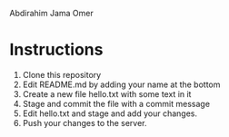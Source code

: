 Abdirahim Jama Omer


# Instructions

1. Clone this repository
2. Edit README.md by adding your name at the bottom
3. Create a new file hello.txt with some text in it
4. Stage and commit the file with a commit message
5. Edit hello.txt and stage and add your changes.
6. Push your changes to the server.

